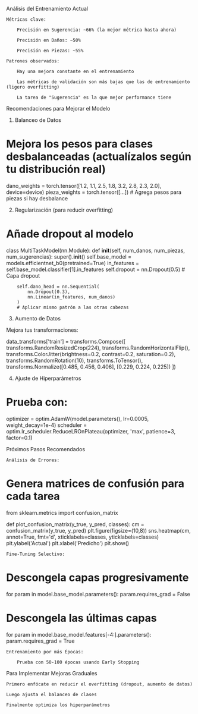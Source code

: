 Análisis del Entrenamiento Actual

    Métricas clave:

        Precisión en Sugerencia: ~66% (la mejor métrica hasta ahora)

        Precisión en Daños: ~50%

        Precisión en Piezas: ~55%

    Patrones observados:

        Hay una mejora constante en el entrenamiento

        Las métricas de validación son más bajas que las de entrenamiento (ligero overfitting)

        La tarea de "Sugerencia" es la que mejor performance tiene

Recomendaciones para Mejorar el Modelo
1. Balanceo de Datos

# Mejora los pesos para clases desbalanceadas (actualízalos según tu distribución real)
dano_weights = torch.tensor([1.2, 1.1, 2.5, 1.8, 3.2, 2.8, 2.3, 2.0], device=device)
pieza_weights = torch.tensor([...])  # Agrega pesos para piezas si hay desbalance

2. Regularización (para reducir overfitting)

# Añade dropout al modelo
class MultiTaskModel(nn.Module):
    def __init__(self, num_danos, num_piezas, num_sugerencias):
        super().__init__()
        self.base_model = models.efficientnet_b0(pretrained=True)
        in_features = self.base_model.classifier[1].in_features
        self.dropout = nn.Dropout(0.5)  # Capa dropout
        
        self.dano_head = nn.Sequential(
            nn.Dropout(0.3),
            nn.Linear(in_features, num_danos)
        )
        # Aplicar mismo patrón a las otras cabezas

3. Aumento de Datos

Mejora tus transformaciones:

data_transforms['train'] = transforms.Compose([
    transforms.RandomResizedCrop(224),
    transforms.RandomHorizontalFlip(),
    transforms.ColorJitter(brightness=0.2, contrast=0.2, saturation=0.2),
    transforms.RandomRotation(10),
    transforms.ToTensor(),
    transforms.Normalize([0.485, 0.456, 0.406], [0.229, 0.224, 0.225])
])

4. Ajuste de Hiperparámetros

# Prueba con:
optimizer = optim.AdamW(model.parameters(), lr=0.0005, weight_decay=1e-4)
scheduler = optim.lr_scheduler.ReduceLROnPlateau(optimizer, 'max', patience=3, factor=0.1)

Próximos Pasos Recomendados

    Análisis de Errores:

# Genera matrices de confusión para cada tarea
from sklearn.metrics import confusion_matrix

def plot_confusion_matrix(y_true, y_pred, classes):
    cm = confusion_matrix(y_true, y_pred)
    plt.figure(figsize=(10,8))
    sns.heatmap(cm, annot=True, fmt='d', xticklabels=classes, yticklabels=classes)
    plt.ylabel('Actual')
    plt.xlabel('Predicho')
    plt.show()

    Fine-Tuning Selectivo:

# Descongela capas progresivamente
for param in model.base_model.parameters():
    param.requires_grad = False
    
# Descongela las últimas capas
for param in model.base_model.features[-4:].parameters():
    param.requires_grad = True

    Entrenamiento por más Épocas:

        Prueba con 50-100 épocas usando Early Stopping

Para Implementar Mejoras Graduales

    Primero enfócate en reducir el overfitting (dropout, aumento de datos)

    Luego ajusta el balanceo de clases

    Finalmente optimiza los hiperparámetros